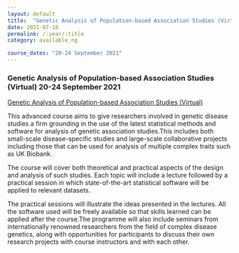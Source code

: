 ```yaml
---
layout: default
title:  "Genetic Analysis of Population-based Association Studies (Virtual) "
date: 2021-07-10
permalink: /:year/:title
category: available_ng

course_dates: "20-24 September 2021"
---
```


### Genetic Analysis of Population-based Association Studies (Virtual) 20-24 September 2021

[ Genetic Analysis of Population-based Association Studies (Virtual)](https://coursesandconferences.wellcomeconnectingscience.org/event/genetic-analysis-of-population-based-association-studies-virtual-20210920/?utm_source=dotdigital&utm_medium=Email_Virtual&utm_campaign=AssociationStudies21&utm_content=organic_email)

This advanced course aims to give researchers involved in genetic disease studies a firm grounding in the use of the latest statistical methods and software for analysis of genetic association studies.This includes both small-scale disease-specific studies and large-scale collaborative projects including those that can be used for analysis of multiple complex traits such as UK Biobank.

The course will cover both theoretical and practical aspects of the design and analysis of such studies. Each topic will include a lecture followed by a practical session in which state-of-the-art statistical software will be applied to relevant datasets. 

The practical sessions will illustrate the ideas presented in the lectures. All the software used will be freely available so that skills learned can be applied after the course.The programme will also include seminars from internationally renowned researchers from the field of complex disease genetics, along with opportunities for participants to discuss their own research projects with course instructors and with each other.